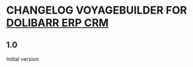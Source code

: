 # CHANGELOG VOYAGEBUILDER FOR [DOLIBARR ERP CRM](https://www.dolibarr.org)

## 1.0

Initial version
